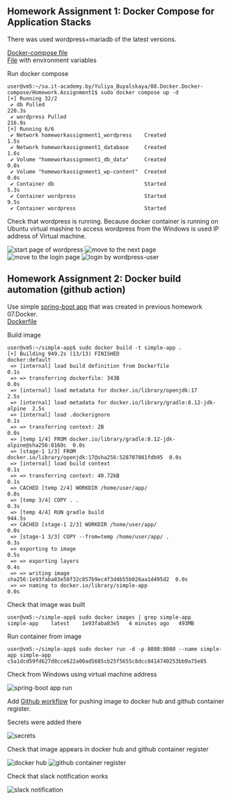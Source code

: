 ## Homework Assignment 1: Docker Compose for Application Stacks

There was used wordpress+mariadb of the latest versions. 

[Docker-compose file](../08.Docker.Docker-compose/Homework.Assignment1/docker-compose.yaml) \
[File](../08.Docker.Docker-compose/Homework.Assignment1/.env) with environment variables

Run docker compose

```shell
user@vm5:~/sa.it-academy.by/Yuliya_Buyalskaya/08.Docker.Docker-compose/Homework.Assignment1$ sudo docker compose up -d
[+] Running 32/2
 ✔ db Pulled                                                                                                                                          220.3s
 ✔ wordpress Pulled                                                                                                                                   216.9s
[+] Running 6/6
 ✔ Network homeworkassignment1_wordpress    Created                                                                                                     1.5s
 ✔ Network homeworkassignment1_database     Created                                                                                                     1.6s
 ✔ Volume "homeworkassignment1_db_data"     Created                                                                                                     0.0s
 ✔ Volume "homeworkassignment1_wp-content"  Created                                                                                                     0.0s
 ✔ Container db                             Started                                                                                                     5.3s
 ✔ Container wordpress                      Started                                                                                                     9.5s
 ✔ Container wordpress                      Started
```

Check that wordpress is running. Because docker container is running on Ubuntu virtual mashine to access wordpress from the Windows is used IP address of Virtual machine.

![start page of wordpress](../08.Docker.Docker-compose/Homework.Assignment1/pictures/1.jpg)
![move to the next page](../08.Docker.Docker-compose/Homework.Assignment1/pictures/2.jpg)
![move to the login page](../08.Docker.Docker-compose/Homework.Assignment1/pictures/3.jpg)
![login by wordpress-user](../08.Docker.Docker-compose/Homework.Assignment1/pictures/4.jpg)


## Homework Assignment 2: Docker build automation (github action)

Use simple [spring-boot app](https://github.com/Julie717/simple-app) that was created in previous homework 07.Docker. \
[Dockerfile](https://github.com/Julie717/simple-app/blob/master/Dockerfile)

Build image

```shell
user@vm5:~/simple-app$ sudo docker build -t simple-app .
[+] Building 949.2s (13/13) FINISHED                             docker:default
 => [internal] load build definition from Dockerfile                       0.1s
 => => transferring dockerfile: 343B                                       0.0s
 => [internal] load metadata for docker.io/library/openjdk:17              2.5s
 => [internal] load metadata for docker.io/library/gradle:8.12-jdk-alpine  2.5s
 => [internal] load .dockerignore                                          0.1s
 => => transferring context: 2B                                            0.0s
 => [temp 1/4] FROM docker.io/library/gradle:8.12-jdk-alpine@sha256:8160c  0.0s
 => [stage-1 1/3] FROM docker.io/library/openjdk:17@sha256:528707081fdb95  0.0s
 => [internal] load build context                                          0.1s
 => => transferring context: 40.72kB                                       0.1s
 => CACHED [temp 2/4] WORKDIR /home/user/app/                              0.0s
 => [temp 3/4] COPY . .                                                    0.3s
 => [temp 4/4] RUN gradle build                                          944.5s
 => CACHED [stage-1 2/3] WORKDIR /home/user/app/                           0.0s
 => [stage-1 3/3] COPY --from=temp /home/user/app/ .                       0.3s
 => exporting to image                                                     0.5s
 => => exporting layers                                                    0.4s
 => => writing image sha256:1e93faba83e58f32c857b9ec4f3d4b55b026aa1d495d2  0.0s
 => => naming to docker.io/library/simple-app                               0.0s
```
Check that image was built

```shell
user@vm5:~/simple-app$ sudo docker images | grep simple-app
simple-app    latest    1e93faba83e5   4 minutes ago   493MB
```

Run container from image

```shell
user@vm5:~/simple-app$ sudo docker run -d -p 8080:8080 --name simple-app simple-app
c5a1dcd59fd627d8cce622a00ad5685cb25f5655c8dcc8414740253bb9a75e85
```

Check from Windows using virtual machine address

![spring-boot app run](../08.Docker.Docker-compose/Homework.Assignment2/pictures/1.jpg)

Add [Github workflow](https://github.com/Julie717/simple-app/blob/master/.github/workflows/push-image.yaml) for pushing image
to docker hub and github container register.

Secrets were added there

![secrets](../08.Docker.Docker-compose/Homework.Assignment2/pictures/2.jpg)

Check that image appears in docker hub and github container register

![docker hub](../08.Docker.Docker-compose/Homework.Assignment2/pictures/3.jpg)
![github container register](../08.Docker.Docker-compose/Homework.Assignment2/pictures/4.jpg)

Check that slack notification works

![slack notification](../08.Docker.Docker-compose/Homework.Assignment2/pictures/5.jpg)